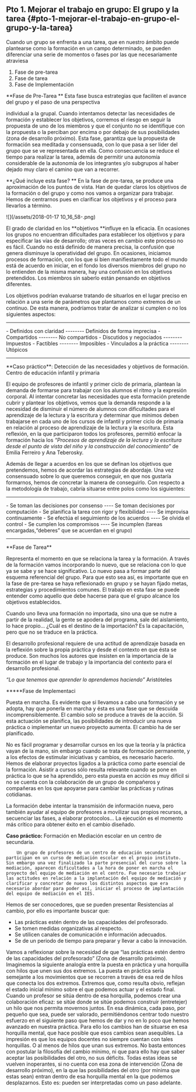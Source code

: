 ## Pto 1\. Mejorar el trabajo en grupo: El grupo y la tarea {#pto-1-mejorar-el-trabajo-en-grupo-el-grupo-y-la-tarea}

Cuando un grupo se enfrenta a una tarea, que en nuestro ámbito puede plantearse como la formación en un campo determinado, se pueden diferenciar una serie de momentos o fases por las que necesariamente atraviesa

1.  Fase de pre-tarea
2.  Fase de tarea
3.  Fase de Implementación

**Fase de Pre-Tarea
**
Esta fase busca estrategias que faciliten el avance del grupo y el paso de una perspectiva

individual a la grupal. Cuando intentamos detectar las necesidades de formación y establecer los objetivos, corremos el riesgo en seguir la propuesta de uno de los miembros y que el conjunto no se identifique con la propuesta o la perciban por encima o por debajo de sus posibilidades (zona de desarrollo próximo). Esta fase, garantiza que la propuesta de formación sea meditada y consensuada, con lo que pasa a ser líder del grupo que se ve representada en ella. Como consecuencia se reduce el tiempo para realizar la tarea, además de permitir una autonomía considerable de la autonomía de los integrantes y/o subgrupos al haber dejado muy claro el camino que van a recorrer.

**¿Qué incluye esta fase?
**
En la fase de pre-tarea, se produce una aproximación de los puntos de vista. Han de quedar claros los objetivos de la formación o del grupo y como nos vamos a organizar para trabajar. Hemos de centrarnos pues en clarificar los objetivos y el proceso para llevarlos a término.

![](/assets/2018-01-17 10_16_58-.png)

El grado de claridad en los **objetivos **influye en la eficacia. En ocasiones los grupos no encuentran dificultades para establecer los objetivos y para especificar las vías de desarrollo; otras veces en cambio este proceso no es fácil. Cuando no está definido de manera precisa, la confusión que genera disminuye la operatividad del grupo. En ocasiones, iniciamos procesos de formación, con los que si bien manifiestamente todo el mundo está de acuerdo en iniciar, en el fondo los diversos miembros del grupo no lo entienden de la misma manera, hay una confusión en los objetivos pretendidos. Los miembros sin saberlo están pensando en objetivos diferentes.

Los objetivos podrían evaluarse tratando de situarlos en el lugar preciso en relación a una serie de parámetros que plantamos como extremos de un continuo. De esta manera, podríamos tratar de analizar si cumplen o no los siguientes aspectos:
<hr/>
- Definidos con claridad        --------        Definidos de forma imprecisa
- Compartidos        --------  No compartidos
- Discutidos y negociados                --------        Impuestos
- Factibles        --------        Imposibles
- Vinculados a la práctica        --------        Utópicos
<hr/>
**Caso práctico**: Detección de las necesidades y objetivos de formación. Centro de educación infantil y primaria

El equipo de profesores de infantil y primer ciclo de primaria, plantean la demanda de formarse para trabajar con los alumnos el ritmo y la expresión corporal. Al intentar concretar las necesidades que esta formación pretende cubrir y plantear los objetivos, vemos que la demanda responde a la necesidad de disminuir el número de alumnos con dificultades para el aprendizaje de la lectura y la escritura y determinar que mínimos deben trabajarse en cada uno de los cursos de infantil y primer ciclo de primaria en relación al proceso de aprendizaje de la lectura y la escritura. Esta reflexión, en la que participaron todos los profesores, permitió enfocar la formación hacia los _“Procesos de aprendizaje de la lectura y la escritura desde el punto de vista del niño y la construcción del conocimiento”_ de Emilia Ferreiro y Ana Teberosky.

Además de llegar a acuerdos en los que se definan los objetivos que pretendemos, hemos de acordar las estrategias de abordaje. Una vez consensuado sobre lo que queremos conseguir, en que nos gustaría formarnos, hemos de concretar la manera de conseguirlo. Con respecto a la metodología de trabajo, cabría situarse entre polos como los siguientes:
<hr/>
- Se toman las decisiones por consenso              ----     Se toman decisiones por computación
- Se planifica la tarea con rigor y flexibilidad    ----       Se improvisa continuamente
- Se efectúa el seguimiento de los acuerdos      ----       Se olvida el control
- Se cumplen los compromisos                         ----       Se incumplen
  (tareas encargadas,“deberes” que se acuerdan en el grupo)
<hr/>
**Fase de Tarea**

Representa el momento en que se relaciona la tarea y la formación. A través de la formación vamos incorporando lo nuevo, que se relaciona con lo que ya se sabe y se hace significativo. Lo nuevo pasa a formar parte del esquema referencial del grupo. Para que esto sea así, es importante que en la fase de pre-tarea se haya reflexionado en grupo y se hayan fijado metas, estrategias y procedimientos comunes. El trabajo en esta fase se puede entender como aquello que debe hacerse para que el grupo alcance los objetivos establecidos.

Cuando uno lleva una formación no importada, sino una que se nutre a partir de la realidad, la gente se apodera del programa, sale del aislamiento, lo hace propio… ¿Cuál es el destino de la importación? Es la capacitación, pero que no se traduce en la práctica.

El desarrollo profesional requiere de una actitud de aprendizaje basada en la reflexión sobre la propia práctica y desde el contexto en que ésta se produce. Son muchos los autores que insisten en la importancia de la formación en el lugar de trabajo y la importancia del contexto para el desarrollo profesional.  

_“Lo que tenemos que aprender lo aprendemos haciendo”_                                                                                                                              Aristóteles

*****Fase de Implementaci

Puesta en marcha. Es evidente que si llevamos a cabo una formación y se adopta, hay que ponerla en marcha y ésta es una fase que se descuida incomprensiblemente. El cambio solo se produce a través de la acción. Si esta actuación se planifica, las posibilidades de introducir una nueva práctica o implementar un nuevo proyecto aumenta. El cambio ha de ser planificado.

No es fácil programar y desarrollar cursos en los que la teoría y la práctica vayan de la mano, sin embargo cuando se trata de formación permanente, y a los efectos de estimular iniciativas y cambios, es necesario hacerlo. Hemos de elaborar proyectos ligados a la práctica como parte esencial de la formación. Asistir a cursos sólo resulta relevante cuando se pone en práctica lo que se ha aprendido, pero esta puesta en acción es muy difícil si no se cuenta con la colaboración de un grupo de compañeros y compañeras en los que apoyarse para cambiar las prácticas y rutinas cotidianas.

La formación debe intentar la transmisión de información nueva, pero también ayudar al equipo de profesores a movilizar sus propios recursos, a secuenciar las fases, a elaborar protocolos... La ejecución es el momento más crítico para obtener éxito en el cambio diseñado.

**Caso práctico:** Formación en Mediación escolar en un centro de secundaria.

        Un grupo de profesores de un centro de educación secundaria participan en un curso de mediación escolar en el propio instituto. Sin embargo una vez finalizado la parte presencial del curso sobre la mediación, aparecen dificultades a la hora de poner en marcha el proyecto del equipo de mediación en el centro. Fue necesario trabajar las actitudes en relación a la implantación del equipo de mediación y clarificar y concretar de nuevo los distintos aspectos que era necesario abordar para poder así, iniciar el proceso de implantación del equipo de mediación en el IES.

Hemos de ser conocedores, que se pueden presentar Resistencias al cambio, por ello es importante buscar que:

*   Las prácticas estén dentro de las capacidades del profesorado.
*   Se tomen medidas organizativas al respecto.
*   Se utilicen canales de comunicación e información adecuados.
*   Se de un periodo de tiempo para preparar y llevar a cabo la innovación.

Vamos a reflexionar sobre la necesidad de que “las prácticas estén dentro de las capacidades del profesorado” (Zona de desarrollo próximo). Imaginemos la siguiente analogía entre la puesta en práctica y una horquilla con hilos que unen sus dos extremos. La puesta en práctica sería semejante a los movimientos que se recorren a través de esa red de hilos que conecta los dos extremos. Extremos que, como resulta obvio, reflejan el estado inicial mínimo sobre el que podemos actuar y el estado final. Cuando un profesor se sitúa dentro de esa horquilla, podemos crear una colaboración eficaz: se sitúe donde se sitúe podemos construir (entretejer) un hilo que nos permita movernos juntos. En esa dinámica, cada paso, por pequeño que sea, puede ser valorado, permitiéndonos centrar todo nuestro esfuerzo en el siguiente paso que hemos de dar y no en lo poco que hemos avanzado en nuestra práctica. Para ello los cambios han de situarse en esa horquilla mental, que hace posible que esos cambios sean asequibles. La impresión es que los equipos docentes no siempre cuentan con tales horquillas. O al menos de hilos que unan sus extremos. No basta entonces con postular la filosofía del cambio mínimo, ni que para ello hay que saber aceptar las posibilidades del otro, no sus déficits. Todas estas ideas se vuelven inoperantes, si no cuenta con esa zona de intervención (Zona de desarrollo próximo), en la que las posibilidades del otro (por mínima que estas sean) entran dentro de esa horquilla mental en la que podemos desplazarnos. Esto es: pueden ser interpretadas como un paso adelante.